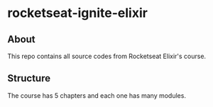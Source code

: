# rocketseat-ignite-elixir

## About

This repo contains all source codes from Rocketseat Elixir's course.

## Structure

The course has 5 chapters and each one has many modules.
